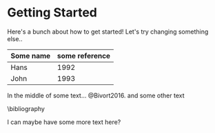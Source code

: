 # Getting Started
Here's a bunch about how to get started! Let's try changing something else..

| Some name | some reference |
|-----------|----------------|
| Hans      | 1992           |
| John      | 1993           |

In the middle of some text... @Bivort2016. and some other text


\bibliography

I can maybe have some more text here?